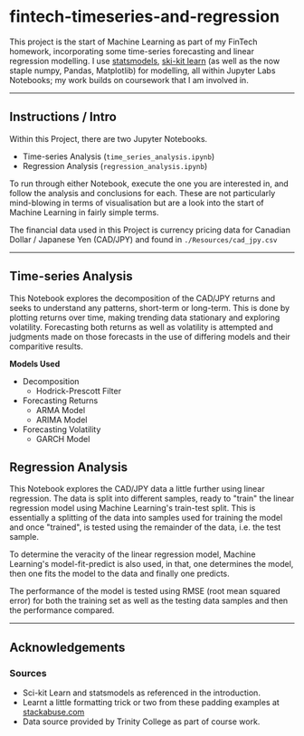 # fintech-timeseries-and-regression
This project is the start of Machine Learning as part of my FinTech homework, incorporating some time-series forecasting and linear regression modelling.  I use [statsmodels](https://www.statsmodels.org/stable/index.html), [ski-kit learn](https://scikit-learn.org/stable/) (as well as the now staple numpy, Pandas, Matplotlib) for modelling, all within Jupyter Labs Notebooks; my work builds on coursework that I am involved in.

---
## Instructions / Intro
Within this Project, there are two Jupyter Notebooks.
 - Time-series Analysis (`time_series_analysis.ipynb`)
 - Regression Analysis (`regression_analysis.ipynb`)

To run through either Notebook, execute the one you are interested in, and follow the analysis and conclusions for each.  These are not particularly mind-blowing in terms of visualisation but are a look into the start of Machine Learning in fairly simple terms.

The financial data used in this Project is currency pricing data for Canadian Dollar / Japanese Yen (CAD/JPY) and found in `./Resources/cad_jpy.csv`

---
## Time-series Analysis
This Notebook explores the decomposition of the CAD/JPY returns and seeks to understand any patterns, short-term or long-term.  This is done by plotting returns over time, making trending data stationary and exploring volatility.  Forecasting both returns as well as volatility is attempted and judgments made on those forecasts in the use of differing models and their comparitive results.

**Models Used**
- Decomposition
  - Hodrick-Prescott Filter
- Forecasting Returns
  - ARMA Model
  - ARIMA Model
- Forecasting Volatility
  - GARCH Model


## Regression Analysis
This Notebook explores the CAD/JPY data a little further using linear regression.  The data is split into different samples, ready to "train" the linear regression model using Machine Learning's train-test split. This is essentially a splitting of the data into samples used for training the model and once "trained", is tested using the remainder of the data, i.e. the test sample.

To determine the veracity of the linear regression model, Machine Learning's model-fit-predict is also used, in that, one determines the model, then one fits the model to the data and finally one predicts.  

The performance of the model is tested using RMSE (root mean squared error) for both the training set as well as the testing data samples and then the performance compared.

---
## Acknowledgements
### Sources
- Sci-kit Learn and statsmodels as referenced in the introduction.
- Learnt a little formatting trick or two from these padding examples at [stackabuse.com](https://stackabuse.com/padding-strings-in-python)
- Data source provided by Trinity College as part of course work.

